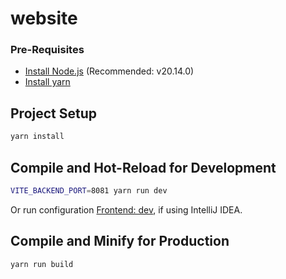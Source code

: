 # website

### Pre-Requisites

- [Install Node.js](https://nodejs.org/en/download/package-manager) (Recommended: v20.14.0)
- [Install yarn](https://classic.yarnpkg.com/lang/en/docs/install)

## Project Setup

```sh
yarn install
```

## Compile and Hot-Reload for Development

```sh
VITE_BACKEND_PORT=8081 yarn run dev
```

Or run configuration [Frontend: dev](../.run/Frontend_%20dev.run.xml), if using IntelliJ IDEA.

## Compile and Minify for Production

```sh
yarn run build
```
